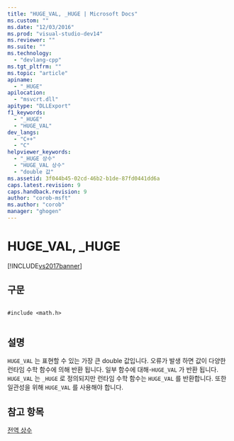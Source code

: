 ```yaml
---
title: "HUGE_VAL, _HUGE | Microsoft Docs"
ms.custom: ""
ms.date: "12/03/2016"
ms.prod: "visual-studio-dev14"
ms.reviewer: ""
ms.suite: ""
ms.technology: 
  - "devlang-cpp"
ms.tgt_pltfrm: ""
ms.topic: "article"
apiname: 
  - "_HUGE"
apilocation: 
  - "msvcrt.dll"
apitype: "DLLExport"
f1_keywords: 
  - "_HUGE"
  - "HUGE_VAL"
dev_langs: 
  - "C++"
  - "C"
helpviewer_keywords: 
  - "_HUGE 상수"
  - "HUGE_VAL 상수"
  - "double 값"
ms.assetid: 3f044b45-02cd-46b2-b1de-87fd0441dd6a
caps.latest.revision: 9
caps.handback.revision: 9
author: "corob-msft"
ms.author: "corob"
manager: "ghogen"
---
```

# HUGE_VAL, _HUGE
[!INCLUDE[vs2017banner](../assembler/inline/includes/vs2017banner.md)]

## 구문  
  
```  
  
#include <math.h>  
  
```  
  
## 설명  
 `HUGE_VAL` 는 표현할 수 있는 가장 큰 double 값입니다.  오류가 발생 하면 값이 다양한 런타임 수학 함수에 의해 반환 됩니다.  일부 함수에 대해\-`HUGE_VAL` 가 반환 됩니다.  `HUGE_VAL` 는 `_HUGE` 로 정의되지만 런타임 수학 함수는 `HUGE_VAL` 를 반환합니다.  또한 일관성을 위해 `HUGE_VAL` 를 사용해야 합니다.  
  
## 참고 항목  
 [전역 상수](../c-runtime-library/global-constants.md)
